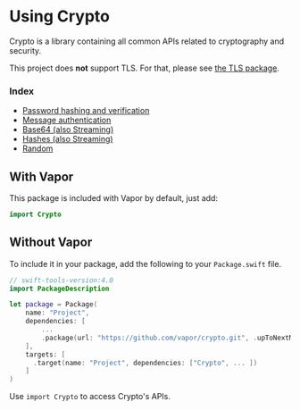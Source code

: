 # Using Crypto

Crypto is a library containing all common APIs related to cryptography and security.

This project does **not** support TLS. For that, please see [the TLS package](../tls/index.md).

### Index

- [Password hashing and verification](passwords.md)
- [Message authentication](random.md)
- [Base64 (also Streaming)](hash.md)
- [Hashes (also Streaming)](hash.md)
- [Random](random.md)

## With Vapor

This package is included with Vapor by default, just add:

```swift
import Crypto
```

## Without Vapor

To include it in your package, add the following to your `Package.swift` file.

```swift
// swift-tools-version:4.0
import PackageDescription

let package = Package(
    name: "Project",
    dependencies: [
        ...
        .package(url: "https://github.com/vapor/crypto.git", .upToNextMajor(from: "x.0.0")),
    ],
    targets: [
      .target(name: "Project", dependencies: ["Crypto", ... ])
    ]
)
```

Use `import Crypto` to access Crypto's APIs.
